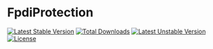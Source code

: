 FpdiProtection
=================================

[![Latest Stable Version](https://poser.pugx.org/setasign/FpdiProtection/v/stable.svg)](https://packagist.org/packages/setasign/FpdiProtection) [![Total Downloads](https://poser.pugx.org/setasign/FpdiProtection/downloads.svg)](https://packagist.org/packages/setasign/FpdiProtection) [![Latest Unstable Version](https://poser.pugx.org/setasign/FpdiProtection/v/unstable.svg)](https://packagist.org/packages/setasign/FpdiProtection) [![License](https://poser.pugx.org/setasign/FpdiProtection/license.svg)](https://packagist.org/packages/setasign/FpdiProtection)


